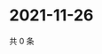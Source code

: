 # 2021-11-26

共 0 条

<!-- BEGIN WEIBO -->
<!-- 最后更新时间 Fri Nov 26 2021 15:00:52 GMT+0800 (China Standard Time) -->

<!-- END WEIBO -->
